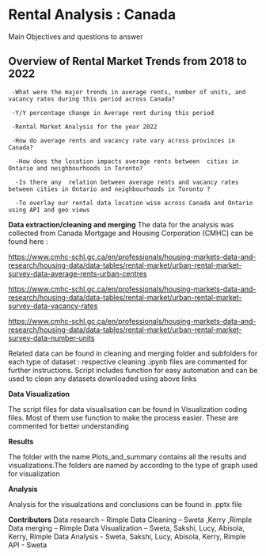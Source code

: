 # Rental Analysis : Canada

Main Objectives and questions to answer
## **Overview of Rental Market Trends from 2018 to 2022**

     -What were the major trends in average rents, number of units, and vacancy rates during this period across Canada?

     -Y/Y percentage change in Average rent during this period

     -Rental Market Analysis for the year 2022

     -How do average rents and vacancy rate vary across provinces in Canada?

      -How does the location impacts average rents between  cities in Ontario and neighbourhoods in Toronto?

      -Is there any  relation between average rents and vacancy rates between cities in Ontario and neighbourhoods in Toronto ?

      -To overlay our rental data location wise across Canada and Ontario using API and geo views

**Data extraction/cleaning and merging**
The data for the analysis was collected from Canada Mortgage and Housing Corporation (CMHC) can be found here :

<https://www.cmhc-schl.gc.ca/en/professionals/housing-markets-data-and-research/housing-data/data-tables/rental-market/urban-rental-market-survey-data-average-rents-urban-centres>

<https://www.cmhc-schl.gc.ca/en/professionals/housing-markets-data-and-research/housing-data/data-tables/rental-market/urban-rental-market-survey-data-vacancy-rates>

<https://www.cmhc-schl.gc.ca/en/professionals/housing-markets-data-and-research/housing-data/data-tables/rental-market/urban-rental-market-survey-data-number-units>

Related data can be found in cleaning and merging folder and subfolders for each type of dataset : respective cleaning .ipynb files are commented for further instructions. Script includes function for easy automation and can be used to clean any datasets downloaded using above links

**Data Visualization**

The script files for data visualisation can be found in Visualization coding files. Most of them use function to make the process easier. These are commented for better understanding

**Results**

The folder with the name Plots_and_summary contains all the results and visualizations.The folders are named by according to the type of graph used for visualization

**Analysis**

Analysis for the visualzations and conclusions can be found in .pptx file

**Contributors**
Data research – Rimple
Data Cleaning – Sweta ,Kerry ,Rimple
Data merging – Rimple
Data Visualization – Sweta, Sakshi, Lucy, Abisola, Kerry, Rimple
Data Analysis - Sweta, Sakshi, Lucy, Abisola, Kerry, Rimple
API - Sweta

